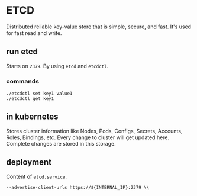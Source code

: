 # ETCD

Distributed reliable key-value store that is simple, secure, and fast. It's used
for fast read and write.

## run etcd

Starts on ```2379```. By using ```etcd``` and ```etcdctl```.

### commands

```shell
./etcdctl set key1 value1
./etcdctl get key1
```

## in kubernetes

Stores cluster information like Nodes, Pods, Configs, Secrets, Accounts, Roles,
Bindings, etc. Every change to cluster will get updated here. Complete changes are stored in this storage.

## deployment

Content of ```etcd.service```.

```shell
--advertise-client-urls https://${INTERNAL_IP}:2379 \\
```
